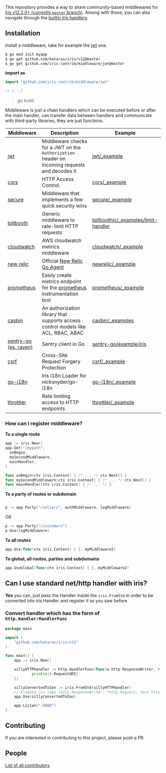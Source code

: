This repository provides a way to share community-based middlewares for [Iris v12.2.0+ (currently `master` branch)](https://github.com/kataras/iris). Among with those, you can also navigate through the [builtin Iris handlers](https://github.com/kataras/iris/tree/v12/middleware).

<!-- [![Build status](https://api.travis-ci.org/iris-contrib/middleware.svg?branch=v12&style=flat-square)](https://travis-ci.org/iris-contrib/middleware) -->

## Installation

Install a middleware, take for example the [jwt](jwt) one.

```sh
$ go mod init myapp
$ go get github.com/kataras/iris/v12@master
$ go get github.com/iris-contrib/middleware/jwt@master
```

**import as**

```go
import "github.com/iris-contrib/middleware/jwt"

// [...]
```

> go build

Middleware is just a chain handlers which can be executed before or after the main handler, can transfer data between handlers and communicate with third-party libraries, they are just functions.

<!-- https://github.com/kataras/iris/blob/master/_examples/permissions/main.go -->

| Middleware      | Description | Example     |
| ----------------|-------------|-------------|
| [jwt](jwt) | Middleware checks for a JWT on the `Authorization` header on incoming requests and decodes it | [jwt/_example](jwt/_example) |
| [cors](cors) | HTTP Access Control. | [cors/_example](cors/_example) |
| [secure](secure) | Middleware that implements a few quick security wins | [secure/_example](secure/_example/main.go) |
| [tollbooth](tollboothic) | Generic middleware to rate-limit HTTP requests | [tollboothic/_examples/limit-handler](tollboothic/_examples/limit-handler) |
| [cloudwatch](cloudwatch) |  AWS cloudwatch metrics middleware |[cloudwatch/_example](cloudwatch/_example) |
| [new relic](newrelic) | Official [New Relic Go Agent](https://github.com/newrelic/go-agent) | [newrelic/_example](newrelic/_example) |
| [prometheus](prometheus)| Easily create metrics endpoint for the [prometheus](http://prometheus.io) instrumentation tool | [prometheus/_example](prometheus/_example) |
| [casbin](casbin)| An authorization library that supports access control models like ACL, RBAC, ABAC | [casbin/_examples](casbin/_examples) |
| [sentry-go (ex. raven)](https://github.com/getsentry/sentry-go/tree/master/iris)| Sentry client in Go | [sentry-go/example/iris](https://github.com/getsentry/sentry-go/blob/master/example/iris/main.go) | <!-- raven was deprecated by its company, the successor is sentry-go, they contain an Iris middleware. -->
| [csrf](csrf)| Cross-Site Request Forgery Protection | [csrf/_example](csrf/_example/main.go) |
| [go-i18n](go-i18n)| Iris i18n Loader for nicksnyder/go-i18n | [go-i18n/_example](go-i18n/_example/main.go) |
| [throttler](throttler)| Rate limiting access to HTTP endpoints | [throttler/_example](throttler/_example/main.go) |

### How can I register middleware?

**To a single route**

```go
app := iris.New()
app.Get("/mypath",
  onBegin,
  mySecondMiddleware,
  mainHandler,
)

func onBegin(ctx iris.Context) { /* ... */ ctx.Next() }
func mySecondMiddleware(ctx iris.Context) { /* ... */ ctx.Next() }
func mainHandler(ctx iris.Context) { /* ... */ }
```

**To a party of routes or subdomain**

```go

p := app.Party("/sellers", authMiddleware, logMiddleware)

```

OR

```go
p := app.Party("/customers")
p.Use(logMiddleware)
```

**To all routes**

```go
app.Use(func(ctx iris.Context) { }, myMiddleware2)
```

**To global, all routes, parties and subdomains**

```go
app.UseGlobal(func(ctx iris.Context) { }, myMiddleware2)
```

## Can I use standard net/http handler with iris?

**Yes** you can, just pass the Handler inside the `iris.FromStd` in order to be converted into iris.Handler and register it as you saw before.

### Convert handler which has the form of `http.Handler/HandlerFunc`

```go
package main

import (
    "github.com/kataras/iris/v12"
)

func main() {
    app := iris.New()

    sillyHTTPHandler := http.HandlerFunc(func(w http.ResponseWriter, r *http.Request){
            println(r.RequestURI)
    })

    sillyConvertedToIon := iris.FromStd(sillyHTTPHandler)
    // FromStd can take (http.ResponseWriter, *http.Request, next http.Handler) too!
    app.Use(sillyConvertedToIon)

    app.Listen(":8080")
}

```

## Contributing

If you are interested in contributing to this project, please push a PR.

## People

[List of all contributors](https://github.com/iris-contrib/middleware/graphs/contributors)
